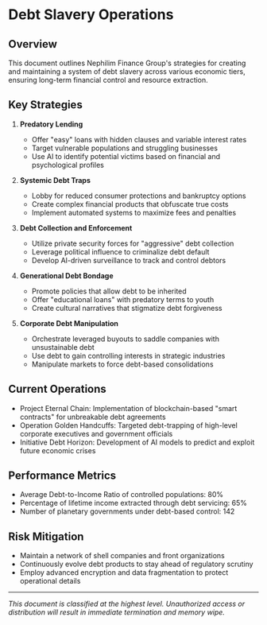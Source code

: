 # Debt Slavery Operations

## Overview

This document outlines Nephilim Finance Group's strategies for creating and maintaining a system of debt slavery across various economic tiers, ensuring long-term financial control and resource extraction.

## Key Strategies

1. **Predatory Lending**
   - Offer "easy" loans with hidden clauses and variable interest rates
   - Target vulnerable populations and struggling businesses
   - Use AI to identify potential victims based on financial and psychological profiles

2. **Systemic Debt Traps**
   - Lobby for reduced consumer protections and bankruptcy options
   - Create complex financial products that obfuscate true costs
   - Implement automated systems to maximize fees and penalties

3. **Debt Collection and Enforcement**
   - Utilize private security forces for "aggressive" debt collection
   - Leverage political influence to criminalize debt default
   - Develop AI-driven surveillance to track and control debtors

4. **Generational Debt Bondage**
   - Promote policies that allow debt to be inherited
   - Offer "educational loans" with predatory terms to youth
   - Create cultural narratives that stigmatize debt forgiveness

5. **Corporate Debt Manipulation**
   - Orchestrate leveraged buyouts to saddle companies with unsustainable debt
   - Use debt to gain controlling interests in strategic industries
   - Manipulate markets to force debt-based consolidations

## Current Operations

- Project Eternal Chain: Implementation of blockchain-based "smart contracts" for unbreakable debt agreements
- Operation Golden Handcuffs: Targeted debt-trapping of high-level corporate executives and government officials
- Initiative Debt Horizon: Development of AI models to predict and exploit future economic crises

## Performance Metrics

- Average Debt-to-Income Ratio of controlled populations: 80%
- Percentage of lifetime income extracted through debt servicing: 65%
- Number of planetary governments under debt-based control: 142

## Risk Mitigation

- Maintain a network of shell companies and front organizations
- Continuously evolve debt products to stay ahead of regulatory scrutiny
- Employ advanced encryption and data fragmentation to protect operational details

---

*This document is classified at the highest level. Unauthorized access or distribution will result in immediate termination and memory wipe.*

